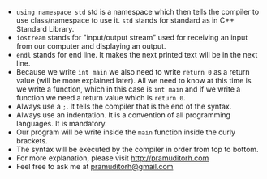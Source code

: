 - ```using namespace std``` std is a namespace which then tells the compiler to use class/namespace to use it. ```std``` stands for standard as in C++ Standard Library.
- ```iostream``` stands for "input/output stream" used for receiving an input from our computer and displaying an output.
- ```endl``` stands for end line. It makes the next printed text will be in the next line.
- Because we write ```int main``` we also need to write ```return 0``` as a return value (will be more explained later). All we need to know at this time is we write a function, which in this case is ```int main``` and if we write a function we need a return value which is ```return 0```.
- Always use a ```;```. It tells the compiler that is the end of the syntax.
- Always use an indentation. It is a convention of all programming languages. It is mandatory.
- Our program will be write inside the ```main``` function inside the curly brackets.
- The syntax will be executed by the compiler in order from top to bottom.
- For more explanation, please visit <http://pramuditorh.com>
- Feel free to ask me at pramuditorh@gmail.com